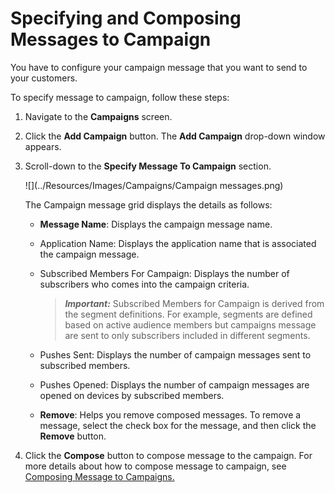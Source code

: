                             

Specifying and Composing Messages to Campaign
=============================================

You have to configure your campaign message that you want to send to your customers.

To specify message to campaign, follow these steps:

1.  Navigate to the **Campaigns** screen.
2.  Click the **Add Campaign** button. The **Add Campaign** drop-down window appears.
3.  Scroll-down to the **Specify Message To Campaign** section.
    
      
    ![](../Resources/Images/Campaigns/Campaign messages.png)
    
    The Campaign message grid displays the details as follows:
    
    *   **Message Name**: Displays the campaign message name.
    *   Application Name: Displays the application name that is associated the campaign message.
        
    *   Subscribed Members For Campaign: Displays the number of subscribers who comes into the campaign criteria.
        
        > **_Important:_** Subscribed Members for Campaign is derived from the segment definitions. For example, segments are defined based on active audience members but campaigns message are sent to only subscribers included in different segments.
        
    *   Pushes Sent: Displays the number of campaign messages sent to subscribed members.
        
    *   Pushes Opened: Displays the number of campaign messages are opened on devices by subscribed members.
        
    *   **Remove**: Helps you remove composed messages. To remove a message, select the check box for the message, and then click the **Remove** button.
4.  Click the **Compose** button to compose message to the campaign. For more details about how to compose message to campaign, see [Composing Message to Campaigns.](Composing_Message_to_Campaigns.md)
